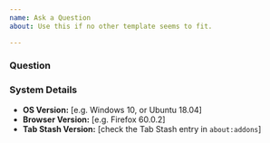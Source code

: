```yaml
---
name: Ask a Question
about: Use this if no other template seems to fit.

---
```


### Question
<!-- What is your question?  Please be as clear and specific as possible. The more information you provide up-front, the easier it will be to respond to your question quickly and accurately. -->


### System Details
<!-- [optional] If your question pertains to a specific version of Tab Stash, please provide your details here. -->

- **OS Version:** [e.g. Windows 10, or Ubuntu 18.04]
- **Browser Version:** [e.g. Firefox 60.0.2]
- **Tab Stash Version:** [check the Tab Stash entry in `about:addons`]
